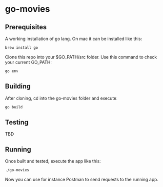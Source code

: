 # go-movies

## Prerequisites
A working installation of go lang.
On mac it can be installed like this:
```bash
brew install go
```

Clone this repo into your $GO_PATH/src folder. 
Use this command to check your current GO_PATH:
```bash
go env
```
## Building
After cloning, cd into the go-movies folder and execute:
```bash
go build
```
## Testing
TBD

## Running
Once built and tested, execute the app like this:
```bash
./go-movies
```
Now you can use for instance Postman to send requests to the running app.
